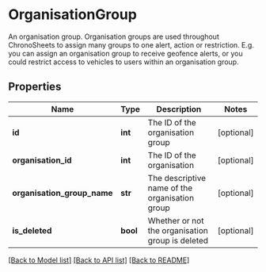 # OrganisationGroup

An organisation group.  Organisation groups are used throughout ChronoSheets to assign many groups to one alert, action or restriction.  E.g. you can assign an organisation group to receive geofence alerts, or you could restrict access to vehicles to users within an organisation group.
## Properties
Name | Type | Description | Notes
------------ | ------------- | ------------- | -------------
**id** | **int** | The ID of the organisation group | [optional] 
**organisation_id** | **int** | The ID of the organisation | [optional] 
**organisation_group_name** | **str** | The descriptive name of the organisation group | [optional] 
**is_deleted** | **bool** | Whether or not the organisation group is deleted | [optional] 

[[Back to Model list]](../README.md#documentation-for-models) [[Back to API list]](../README.md#documentation-for-api-endpoints) [[Back to README]](../README.md)



